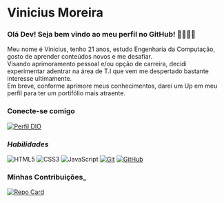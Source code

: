 # Vinicius Moreira

### Olá Dev! Seja bem vindo ao meu perfil no GitHub! 👋🏻👋🏻

Meu nome é Vinicius, tenho 21 anos, estudo Engenharia da Computação, gosto de aprender conteúdos novos e me desafiar.       
Visando aprimoramento pessoal e/ou opção de carreira, decidi experimentar adentrar na área de T.I que vem me despertado bastante interesse ultimamente.     
Em breve, conforme aprimore meus conhecimentos, darei um Up em meu perfil para ter um portifólio mais atraente.


### Conecte-se comigo

[![Perfil DIO](https://img.shields.io/badge/-Meu%20Perfil%20na%20DIO-30A3DC?style=for-the-badge)](https://www.dio.me/users/vmoreira021)

### _Habilidades_

![HTML5](https://img.shields.io/badge/HTML-000?style=for-the-badge&logo=html5&logoColor=30A3DC)
![CSS3](https://img.shields.io/badge/CSS3-000?style=for-the-badge&logo=css3&logoColor=E94D5F)
![JavaScript](https://img.shields.io/badge/JavaScript-000?style=for-the-badge&logo=javascript&logoColor=30A3DC)
[![Git](https://img.shields.io/badge/Git-000?style=for-the-badge&logo=git&logoColor=E94D5F)](https://git-scm.com/doc)
[![GitHub](https://img.shields.io/badge/GitHub-000?style=for-the-badge&logo=github&logoColor=30A3DC)](https://docs.github.com/)

### Minhas Contribuições_

[![Repo Card](https://github-readme-stats.vercel.app/api/pin/?username=1asm1n&repo=dio-lab-open-source&bg_color=000&border_color=30A3DC&show_icons=true&icon_color=30A3DC&title_color=E94D5F&text_color=FFF)](thhps://github.com/1asm1n/dio-lab-open-source)